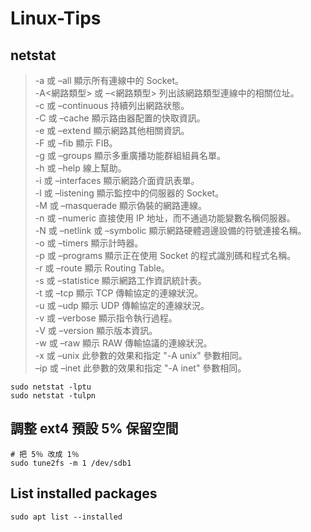 # Linux-Tips
## netstat
>-a 或 –all 顯示所有連線中的 Socket。  
-A<網路類型> 或 –<網路類型> 列出該網路類型連線中的相關位址。  
-c 或 –continuous 持續列出網路狀態。  
-C 或 –cache 顯示路由器配置的快取資訊。  
-e 或 –extend 顯示網路其他相關資訊。  
-F 或 –fib 顯示 FIB。  
-g 或 –groups 顯示多重廣播功能群組組員名單。  
-h 或 –help 線上幫助。  
-i 或 –interfaces 顯示網路介面資訊表單。  
-l 或 –listening 顯示監控中的伺服器的 Socket。  
-M 或 –masquerade 顯示偽裝的網路連線。  
-n 或 –numeric 直接使用 IP 地址，而不通過功能變數名稱伺服器。  
-N 或 –netlink 或 –symbolic 顯示網路硬體週邊設備的符號連接名稱。  
-o 或 –timers 顯示計時器。  
-p 或 –programs 顯示正在使用 Socket 的程式識別碼和程式名稱。  
-r 或 –route 顯示 Routing Table。  
-s 或 –statistice 顯示網路工作資訊統計表。  
-t 或 –tcp 顯示 TCP 傳輸協定的連線狀況。  
-u 或 –udp 顯示 UDP 傳輸協定的連線狀況。  
-v 或 –verbose 顯示指令執行過程。  
-V 或 –version 顯示版本資訊。  
-w 或 –raw 顯示 RAW 傳輸協議的連線狀況。  
-x 或 –unix 此參數的效果和指定 "-A unix" 參數相同。  
–ip 或 –inet 此參數的效果和指定 "-A inet" 參數相同。  

```shell
sudo netstat -lptu
sudo netstat -tulpn
```

## 調整 ext4 預設 5% 保留空間
```shell
# 把 5％ 改成 1％
sudo tune2fs -m 1 /dev/sdb1
```

## List installed packages
```shell
sudo apt list --installed
```
